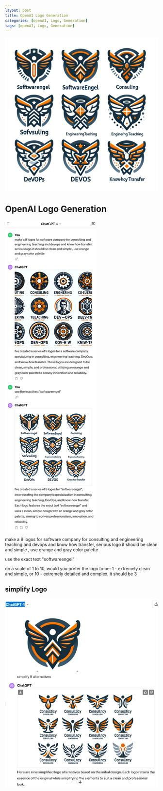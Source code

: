 ```yaml
---
layout: post
title: OpenAI Logo Generation 
categories: [openAI, Logo, Generation]
tags: [openAI, Logo, Generation]
---
```


![](../pics/2024-02-08-logo-generation_image_1.png)

# OpenAI Logo Generation 

![](../pics/2024-02-08-logo-generation_image_2.png)

make a 9 logos for software company for consulting and engineering teaching and devops and know how transfer, serious logo it should be clean and simple , use orange and gray color palette

use the exact text "softwareengel"

on a scale of 1 to 10, would you prefer the logo to be:
1 - extremely clean and simple, or
10 - extremely detailed and complex, it should be 3


## simplify Logo 

![](../pics/2024-02-08-logo-generation_image_3.png)


